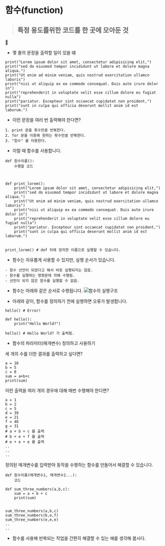 # 함수(function)

> ## 특정 용도를위한 코드를 한 곳에 모아둔 것

- 몇 줄의 문장을 출력할 일이 있을 떄

```
print("Lorem ipsum dolor sit amet, consectetur adipisicing elit,")
print("sed do eiusmod tempor incididunt ut labore et dolore magna aliqua.")
print("Ut enim ad minim veniam, quis nostrud exercitation ullamco laboris")
print("nisi ut aliquip ex ea commodo consequat. Duis aute irure dolor in")
print("reprehenderit in voluptate velit esse cillum dolore eu fugiat nulla")
print("pariatur. Excepteur sint occaecat cupidatat non proident,")
print("sunt in culpa qui officia deserunt mollit anim id est laborum.")
```

- 이런 문장을 여러 번 출력해야 한다면?
```
1. print 문을 횟수만큼 반복한다.
2. for 문을 이용해 원하는 횟수만큼 반복한다.
3. "함수" 를 이용한다.
```

- 이럴 때 함수를 사용합니다.
```
def 함수이름():
    수행할 코드



def print_lorem():
    print("Lorem ipsum dolor sit amet, consectetur adipisicing elit,")
    print("sed do eiusmod tempor incididunt ut labore et dolore magna aliqua.")
    print("Ut enim ad minim veniam, quis nostrud exercitation ullamco laboris")
    print("nisi ut aliquip ex ea commodo consequat. Duis aute irure dolor in")
    print("reprehenderit in voluptate velit esse cillum dolore eu fugiat nulla")
    print("pariatur. Excepteur sint occaecat cupidatat non proident,")
    print("sunt in culpa qui officia deserunt mollit anim id est laborum.")


print_lorem() # def 뒤에 정의한 이름으로 실행할 수 있습니다.
```


- 함수는 자유롭게 사용할 수 있지만, 실행 순서가 있습니다.
```
- 함수 선언이 되었다고 해서 바로 실행되지는 않음.
- 함수를 실행하는 명령문에 의해 수행됨.
- 선언이 되지 않은 함수를 실행할 수 없음.
```

- 함수는 아래와 같은 순서로 수행됩니다.
![함수의 실행구조](https://dojang.io/pluginfile.php/13778/mod_page/content/3/029001.png)




















- 아래와 같이, 함수를 정의하기 전에 실행하면 오류가 발생합니다.
```
hello() # Error!

def hello():
    print("Hello World?")

hello() # Hello World? 가 출력됨.
```

- 함수의 파라미터(매개변수) 정의하고 사용하기

세 개의 수를 더한 결과를 출력하고 싶다면?
```
a = 10
b = 5
c = 8
sum = a+b+c
print(sum)
```
이런 출력을 여러 개의 경우에 대해 매번 수행해야 한다면?
```
a = 1
b = 2
c = 5
d = 39
e = 21
f = 48
g = 31
# a + b + c 를 출력
# b + e + f 를 출력
# e + e + e 를 출력
..
..
..
```
정의된 매개변수를 입력받아 동작을 수행하는 함수를 만들어서 해결할 수 있습니다.
```
def 함수이름(매개변수1, 매개변수2...):
    코드

def sum_three_numbers(a,b,c):
    sum = a + b + c
    print(sum)


sum_three_numbers(a,b,c)
sum_three_numbers(b,e,f)
sum_three_numbers(e,e,e)
..
..
```

- 함수를 사용해 반복되는 작업을 간편히 해결할 수 있는 예를 생각해 봅시다.
